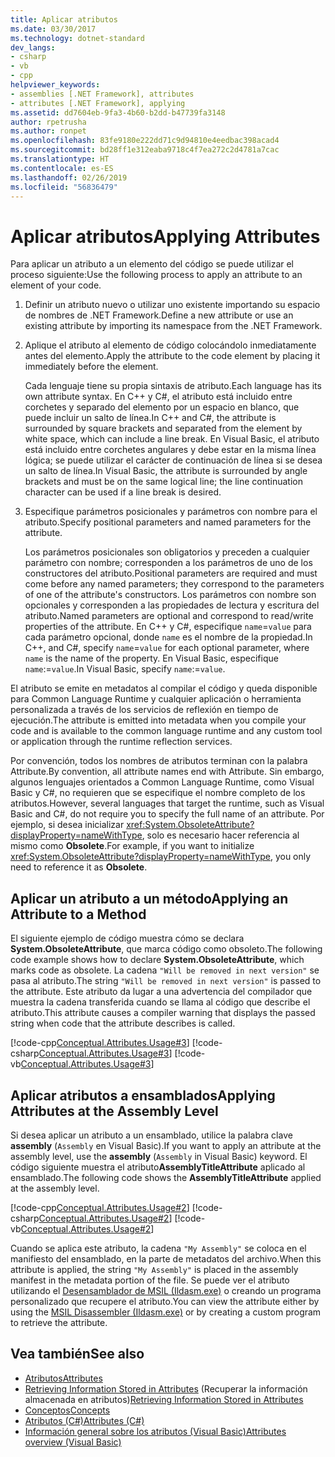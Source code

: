 ```yaml
---
title: Aplicar atributos
ms.date: 03/30/2017
ms.technology: dotnet-standard
dev_langs:
- csharp
- vb
- cpp
helpviewer_keywords:
- assemblies [.NET Framework], attributes
- attributes [.NET Framework], applying
ms.assetid: dd7604eb-9fa3-4b60-b2dd-b47739fa3148
author: rpetrusha
ms.author: ronpet
ms.openlocfilehash: 83fe9180e222dd71c9d94810e4eedbac398acad4
ms.sourcegitcommit: bd28ff1e312eaba9718c4f7ea272c2d4781a7cac
ms.translationtype: HT
ms.contentlocale: es-ES
ms.lasthandoff: 02/26/2019
ms.locfileid: "56836479"
---
```

# <a name="applying-attributes"></a><span data-ttu-id="309db-102">Aplicar atributos</span><span class="sxs-lookup"><span data-stu-id="309db-102">Applying Attributes</span></span>
<span data-ttu-id="309db-103">Para aplicar un atributo a un elemento del código se puede utilizar el proceso siguiente:</span><span class="sxs-lookup"><span data-stu-id="309db-103">Use the following process to apply an attribute to an element of your code.</span></span>  
  
1.  <span data-ttu-id="309db-104">Definir un atributo nuevo o utilizar uno existente importando su espacio de nombres de .NET Framework.</span><span class="sxs-lookup"><span data-stu-id="309db-104">Define a new attribute or use an existing attribute by importing its namespace from the .NET Framework.</span></span>  
  
2.  <span data-ttu-id="309db-105">Aplique el atributo al elemento de código colocándolo inmediatamente antes del elemento.</span><span class="sxs-lookup"><span data-stu-id="309db-105">Apply the attribute to the code element by placing it immediately before the element.</span></span>  
  
     <span data-ttu-id="309db-106">Cada lenguaje tiene su propia sintaxis de atributo.</span><span class="sxs-lookup"><span data-stu-id="309db-106">Each language has its own attribute syntax.</span></span> <span data-ttu-id="309db-107">En C++ y C#, el atributo está incluido entre corchetes y separado del elemento por un espacio en blanco, que puede incluir un salto de línea.</span><span class="sxs-lookup"><span data-stu-id="309db-107">In C++ and C#, the attribute is surrounded by square brackets and separated from the element by white space, which can include a line break.</span></span> <span data-ttu-id="309db-108">En Visual Basic, el atributo está incluido entre corchetes angulares y debe estar en la misma línea lógica; se puede utilizar el carácter de continuación de línea si se desea un salto de línea.</span><span class="sxs-lookup"><span data-stu-id="309db-108">In Visual Basic, the attribute is surrounded by angle brackets and must be on the same logical line; the line continuation character can be used if a line break is desired.</span></span>
  
3.  <span data-ttu-id="309db-109">Especifique parámetros posicionales y parámetros con nombre para el atributo.</span><span class="sxs-lookup"><span data-stu-id="309db-109">Specify positional parameters and named parameters for the attribute.</span></span>  
  
     <span data-ttu-id="309db-110">Los parámetros posicionales son obligatorios y preceden a cualquier parámetro con nombre; corresponden a los parámetros de uno de los constructores del atributo.</span><span class="sxs-lookup"><span data-stu-id="309db-110">Positional parameters are required and must come before any named parameters; they correspond to the parameters of one of the attribute's constructors.</span></span> <span data-ttu-id="309db-111">Los parámetros con nombre son opcionales y corresponden a las propiedades de lectura y escritura del atributo.</span><span class="sxs-lookup"><span data-stu-id="309db-111">Named parameters are optional and correspond to read/write properties of the attribute.</span></span> <span data-ttu-id="309db-112">En C++ y C#, especifique `name`=`value` para cada parámetro opcional, donde `name` es el nombre de la propiedad.</span><span class="sxs-lookup"><span data-stu-id="309db-112">In C++, and C#, specify `name`=`value` for each optional parameter, where `name` is the name of the property.</span></span> <span data-ttu-id="309db-113">En Visual Basic, especifique `name`:=`value`.</span><span class="sxs-lookup"><span data-stu-id="309db-113">In Visual Basic, specify `name`:=`value`.</span></span>  
  
 <span data-ttu-id="309db-114">El atributo se emite en metadatos al compilar el código y queda disponible para Common Language Runtime y cualquier aplicación o herramienta personalizada a través de los servicios de reflexión en tiempo de ejecución.</span><span class="sxs-lookup"><span data-stu-id="309db-114">The attribute is emitted into metadata when you compile your code and is available to the common language runtime and any custom tool or application through the runtime reflection services.</span></span>  
  
 <span data-ttu-id="309db-115">Por convención, todos los nombres de atributos terminan con la palabra Attribute.</span><span class="sxs-lookup"><span data-stu-id="309db-115">By convention, all attribute names end with Attribute.</span></span> <span data-ttu-id="309db-116">Sin embargo, algunos lenguajes orientados a Common Language Runtime, como Visual Basic y C#, no requieren que se especifique el nombre completo de los atributos.</span><span class="sxs-lookup"><span data-stu-id="309db-116">However, several languages that target the runtime, such as Visual Basic and C#, do not require you to specify the full name of an attribute.</span></span> <span data-ttu-id="309db-117">Por ejemplo, si desea inicializar <xref:System.ObsoleteAttribute?displayProperty=nameWithType>, solo es necesario hacer referencia al mismo como **Obsolete**.</span><span class="sxs-lookup"><span data-stu-id="309db-117">For example, if you want to initialize <xref:System.ObsoleteAttribute?displayProperty=nameWithType>, you only need to reference it as **Obsolete**.</span></span>  
  
## <a name="applying-an-attribute-to-a-method"></a><span data-ttu-id="309db-118">Aplicar un atributo a un método</span><span class="sxs-lookup"><span data-stu-id="309db-118">Applying an Attribute to a Method</span></span>  
 <span data-ttu-id="309db-119">El siguiente ejemplo de código muestra cómo se declara **System.ObsoleteAttribute**, que marca código como obsoleto.</span><span class="sxs-lookup"><span data-stu-id="309db-119">The following code example shows how to declare **System.ObsoleteAttribute**, which marks code as obsolete.</span></span> <span data-ttu-id="309db-120">La cadena `"Will be removed in next version"` se pasa al atributo.</span><span class="sxs-lookup"><span data-stu-id="309db-120">The string `"Will be removed in next version"` is passed to the attribute.</span></span> <span data-ttu-id="309db-121">Este atributo da lugar a una advertencia del compilador que muestra la cadena transferida cuando se llama al código que describe el atributo.</span><span class="sxs-lookup"><span data-stu-id="309db-121">This attribute causes a compiler warning that displays the passed string when code that the attribute describes is called.</span></span>  
  
 [!code-cpp[Conceptual.Attributes.Usage#3](../../../samples/snippets/cpp/VS_Snippets_CLR/conceptual.attributes.usage/cpp/source1.cpp#3)]
 [!code-csharp[Conceptual.Attributes.Usage#3](../../../samples/snippets/csharp/VS_Snippets_CLR/conceptual.attributes.usage/cs/source1.cs#3)]
 [!code-vb[Conceptual.Attributes.Usage#3](../../../samples/snippets/visualbasic/VS_Snippets_CLR/conceptual.attributes.usage/vb/source1.vb#3)]  
  
## <a name="applying-attributes-at-the-assembly-level"></a><span data-ttu-id="309db-122">Aplicar atributos a ensamblados</span><span class="sxs-lookup"><span data-stu-id="309db-122">Applying Attributes at the Assembly Level</span></span>  
 <span data-ttu-id="309db-123">Si desea aplicar un atributo a un ensamblado, utilice la palabra clave **assembly** (`Assembly` en Visual Basic).</span><span class="sxs-lookup"><span data-stu-id="309db-123">If you want to apply an attribute at the assembly level, use the **assembly** (`Assembly` in Visual Basic) keyword.</span></span> <span data-ttu-id="309db-124">El código siguiente muestra el atributo**AssemblyTitleAttribute** aplicado al ensamblado.</span><span class="sxs-lookup"><span data-stu-id="309db-124">The following code shows the **AssemblyTitleAttribute** applied at the assembly level.</span></span>  
  
 [!code-cpp[Conceptual.Attributes.Usage#2](../../../samples/snippets/cpp/VS_Snippets_CLR/conceptual.attributes.usage/cpp/source1.cpp#2)]
 [!code-csharp[Conceptual.Attributes.Usage#2](../../../samples/snippets/csharp/VS_Snippets_CLR/conceptual.attributes.usage/cs/source1.cs#2)]
 [!code-vb[Conceptual.Attributes.Usage#2](../../../samples/snippets/visualbasic/VS_Snippets_CLR/conceptual.attributes.usage/vb/source1.vb#2)]  
  
 <span data-ttu-id="309db-125">Cuando se aplica este atributo, la cadena `"My Assembly"` se coloca en el manifiesto del ensamblado, en la parte de metadatos del archivo.</span><span class="sxs-lookup"><span data-stu-id="309db-125">When this attribute is applied, the string `"My Assembly"` is placed in the assembly manifest in the metadata portion of the file.</span></span> <span data-ttu-id="309db-126">Se puede ver el atributo utilizando el [Desensamblador de MSIL (Ildasm.exe)](../../../docs/framework/tools/ildasm-exe-il-disassembler.md) o creando un programa personalizado que recupere el atributo.</span><span class="sxs-lookup"><span data-stu-id="309db-126">You can view the attribute either by using the [MSIL Disassembler (Ildasm.exe)](../../../docs/framework/tools/ildasm-exe-il-disassembler.md) or by creating a custom program to retrieve the attribute.</span></span>  
  
## <a name="see-also"></a><span data-ttu-id="309db-127">Vea también</span><span class="sxs-lookup"><span data-stu-id="309db-127">See also</span></span>

- [<span data-ttu-id="309db-128">Atributos</span><span class="sxs-lookup"><span data-stu-id="309db-128">Attributes</span></span>](../../../docs/standard/attributes/index.md)
- <span data-ttu-id="309db-129">[Retrieving Information Stored in Attributes](../../../docs/standard/attributes/retrieving-information-stored-in-attributes.md) (Recuperar la información almacenada en atributos)</span><span class="sxs-lookup"><span data-stu-id="309db-129">[Retrieving Information Stored in Attributes](../../../docs/standard/attributes/retrieving-information-stored-in-attributes.md)</span></span>
- [<span data-ttu-id="309db-130">Conceptos</span><span class="sxs-lookup"><span data-stu-id="309db-130">Concepts</span></span>](/cpp/windows/attributed-programming-concepts)
- [<span data-ttu-id="309db-131">Atributos (C#)</span><span class="sxs-lookup"><span data-stu-id="309db-131">Attributes (C#)</span></span>](../../csharp/programming-guide/concepts/attributes/index.md)
- [<span data-ttu-id="309db-132">Información general sobre los atributos (Visual Basic)</span><span class="sxs-lookup"><span data-stu-id="309db-132">Attributes overview (Visual Basic)</span></span>](../../visual-basic/programming-guide/concepts/attributes/index.md)
